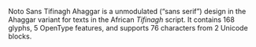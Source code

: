 Noto Sans Tifinagh Ahaggar is a unmodulated (“sans serif”) design in the Ahaggar variant for texts in the African _Tifinagh_ script. It contains 168 glyphs, 5 OpenType features, and supports 76 characters from 2 Unicode blocks.